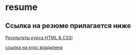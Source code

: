 # resume

## Ссылка на резюме прилагается ниже

[Результаты курса HTML & CSS!](https://ivanvireykin.github.io/resume/)

[ссылка на курс владилена](https://github.com/vladilen-courses/resume/tree/main)
